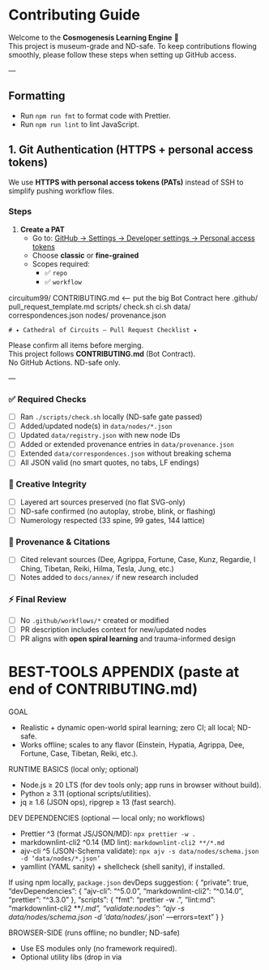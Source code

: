 # Contributing Guide


Welcome to the **Cosmogenesis Learning Engine** 🌌  
This project is museum-grade and ND-safe. To keep contributions flowing smoothly, please follow these steps when setting up GitHub access.

—

## Formatting
- Run `npm run fmt` to format code with Prettier.
- Run `npm run lint` to lint JavaScript.

## 1. Git Authentication (HTTPS + personal access tokens)

We use **HTTPS with personal access tokens (PATs)** instead of SSH to simplify pushing workflow files.

### Steps

1. **Create a PAT**
   - Go to: [GitHub → Settings → Developer settings → Personal access tokens](https://github.com/settings/tokens)
   - Choose **classic** or **fine-grained**
   - Scopes required:
     - ✅ `repo`
     - ✅ `workflow`

circuitum99/
  CONTRIBUTING.md        <— put the big Bot Contract here
  .github/
    pull_request_template.md
  scripts/
    check.sh
    ci.sh
  data/
    correspondences.json
    nodes/
    provenance.json
    
    # ✦ Cathedral of Circuits — Pull Request Checklist ✦

Please confirm all items before merging.  
This project follows **CONTRIBUTING.md** (Bot Contract).  
No GitHub Actions. ND-safe only.

—

### ✅ Required Checks
- [ ] Ran `./scripts/check.sh` locally (ND-safe gate passed)
- [ ] Added/updated node(s) in `data/nodes/*.json`
- [ ] Updated `data/registry.json` with new node IDs
- [ ] Added or extended provenance entries in `data/provenance.json`
- [ ] Extended `data/correspondences.json` without breaking schema
- [ ] All JSON valid (no smart quotes, no tabs, LF endings)

### 🎨 Creative Integrity
- [ ] Layered art sources preserved (no flat SVG-only)
- [ ] ND-safe confirmed (no autoplay, strobe, blink, or flashing)
- [ ] Numerology respected (33 spine, 99 gates, 144 lattice)

### 📜 Provenance & Citations
- [ ] Cited relevant sources (Dee, Agrippa, Fortune, Case, Kunz, Regardie, I Ching, Tibetan, Reiki, Hilma, Tesla, Jung, etc.)
- [ ] Notes added to `docs/annex/` if new research included

### ⚡ Final Review
- [ ] No `.github/workflows/*` created or modified
- [ ] PR description includes context for new/updated nodes
- [ ] PR aligns with **open spiral learning** and trauma-informed design

# BEST-TOOLS APPENDIX (paste at end of CONTRIBUTING.md)

GOAL
- Realistic + dynamic open-world spiral learning; zero CI; all local; ND-safe.
- Works offline; scales to any flavor (Einstein, Hypatia, Agrippa, Dee, Fortune, Case, Tibetan, Reiki, etc.).

RUNTIME BASICS (local only; optional)
- Node.js ≥ 20 LTS (for dev tools only; app runs in browser without build).
- Python ≥ 3.11 (optional scripts/utilities).
- jq ≥ 1.6 (JSON ops), ripgrep ≥ 13 (fast search).

DEV DEPENDENCIES (optional — local only; no workflows)
- Prettier ^3 (format JS/JSON/MD): `npx prettier -w .`
- markdownlint-cli2 ^0.14 (MD lint): `markdownlint-cli2 **/*.md`
- ajv-cli ^5 (JSON-Schema validate): `npx ajv -s data/nodes/schema.json -d ‘data/nodes/*.json’`
- yamllint (YAML sanity) + shellcheck (shell sanity), if installed.

If using npm locally, `package.json` devDeps suggestion:
{
  “private”: true,
  “devDependencies”: {
    “ajv-cli”: “^5.0.0”,
    “markdownlint-cli2”: “^0.14.0”,
    “prettier”: “^3.3.0”
  },
  “scripts”: {
    “fmt”: “prettier -w .”,
    “lint:md”: “markdownlint-cli2 **/*.md”,
    “validate:nodes”: “ajv -s data/nodes/schema.json -d ‘data/nodes/*.json’ —errors=text”
  }
}

BROWSER-SIDE (runs offline; no bundler; ND-safe)
- Use ES modules only (no framework required).
- Optional utility libs (drop in via <script> tags; remove if not needed):
  • Marked (render .md folios to HTML): https://github.com/markedjs/marked (latest 5.x)  
    Usage: `const html = marked.parse(mdString);` (sanitize your input).  
  • KaTeX (math) if you need formulas (fast, no network).  
  • Mermaid (diagrams) if desired; keep animations minimal (ND-safe).
- Audio: only manual play `<audio controls>`; default volume low; no autoplay attribute—ever.

ACCESSIBILITY & ND-SAFETY
- No strobe, blink, or autoplay. Keep transitions 200–500ms max.
- High contrast text; font stack: EB Garamond, Junicode, Inter.
- Respect motion settings: honor `prefers-reduced-motion: reduce`.

DATA & SCHEMA
- Keep `data/nodes/schema.json` authoritative; validate with `ajv` locally.
- Append to `data/correspondences.json` for overlays (Hermetic, Thelema, Alchemy, Soyga, I Ching, Astrology, BioGeometry, Tibetan, Reiki, Art-Genius).
- Append to `data/provenance.json` for citations (Einstein, Hypatia, Agrippa, Dee, Fortune, Case, Regardie, Kunz, Hilma, Kunz, Tesla, Jung, etc.). Never overwrite existing keys.

SCRIPTS (local only; no CI)
- `scripts/check.sh` (required): ND-safety & hygiene (LF only; no smart quotes/tabs; no autoplay/blink/marquee).
- `scripts/ci.sh` (optional): runs check + optional format/validate; must skip gracefully if tools missing.
- Optional git hook: `.git/hooks/pre-push` runs `./scripts/check.sh`.

DEPLOY (no workflows)
- GitHub Pages (Manual): Settings → Pages → Branch: `main` (or `/docs`).  
  Or serve locally with a simple static server (`python -m http.server`).

PROMPTS & MODES
- Every node must emit 4 prompt types: art, sound, geometry, writing, tailored to selected overlay (e.g., Hypatia or Einstein flavor).
- Overlays are purely data-driven (toggle in UI); same node id, different face.
- Egregores/daimons arrays must always be present (Tarot, IFS, Tibetan, Reiki, Genius-muses).

GUARDRAILS (repeat)
- NO `.github/workflows/*`.  
- UPDATE only; do not overwrite canon.  
- Keep layered art sources; never deliver flat SVG as the only source.  
- Preserve numerology (33 spine, 99 gates, 144 lattice; include 72 Shem angels/demons where relevant).  
- Valid JSON/MD/JS/CSS only; LF endings; ASCII quotes.

BOT PREFACE (paste atop any bot request)
“BOT MODE: obey CONTRIBUTING.md. No workflows. Produce valid JSON/MD/JS/CSS into correct folders. Update, don’t overwrite. Extend correspondences/provenance. ND-safe. Output code/data only—no prose.”



# BEST-TOOLS APPENDIX (paste at end of CONTRIBUTING.md)

GOAL
- Realistic + dynamic open-world spiral learning; zero CI; all local; ND-safe.
- Works offline; scales to any flavor (Einstein, Hypatia, Agrippa, Dee, Fortune, Case, Tibetan, Reiki, etc.).

RUNTIME BASICS (local only; optional)
- Node.js ≥ 20 LTS (for dev tools only; app runs in browser without build).
- Python ≥ 3.11 (optional scripts/utilities).
- jq ≥ 1.6 (JSON ops), ripgrep ≥ 13 (fast search).

DEV DEPENDENCIES (optional — local only; no workflows)
- Prettier ^3 (format JS/JSON/MD): `npx prettier -w .`
- markdownlint-cli2 ^0.14 (MD lint): `markdownlint-cli2 **/*.md`
- ajv-cli ^5 (JSON-Schema validate): `npx ajv -s data/nodes/schema.json -d ‘data/nodes/*.json’`
- yamllint (YAML sanity) + shellcheck (shell sanity), if installed.

If using npm locally, `package.json` devDeps suggestion:
{
  “private”: true,
  “devDependencies”: {
    “ajv-cli”: “^5.0.0”,
    “markdownlint-cli2”: “^0.14.0”,
    “prettier”: “^3.3.0”
  },
  “scripts”: {
    “fmt”: “prettier -w .”,
    “lint:md”: “markdownlint-cli2 **/*.md”,
    “validate:nodes”: “ajv -s data/nodes/schema.json -d ‘data/nodes/*.json’ —errors=text”
  }
}

BROWSER-SIDE (runs offline; no bundler; ND-safe)
- Use ES modules only (no framework required).
- Optional utility libs (drop in via <script> tags; remove if not needed):
  • Marked (render .md folios to HTML): https://github.com/markedjs/marked (latest 5.x)  
    Usage: `const html = marked.parse(mdString);` (sanitize your input).  
  • KaTeX (math) if you need formulas (fast, no network).  
  • Mermaid (diagrams) if desired; keep animations minimal (ND-safe).
- Audio: only manual play `<audio controls>`; default volume low; no autoplay attribute—ever.

ACCESSIBILITY & ND-SAFETY
- No strobe, blink, or autoplay. Keep transitions 200–500ms max.
- High contrast text; font stack: EB Garamond, Junicode, Inter.
- Respect motion settings: honor `prefers-reduced-motion: reduce`.

DATA & SCHEMA
- Keep `data/nodes/schema.json` authoritative; validate with `ajv` locally.
- Append to `data/correspondences.json` for overlays (Hermetic, Thelema, Alchemy, Soyga, I Ching, Astrology, BioGeometry, Tibetan, Reiki, Art-Genius).
- Append to `data/provenance.json` for citations (Einstein, Hypatia, Agrippa, Dee, Fortune, Case, Regardie, Kunz, Hilma, Kunz, Tesla, Jung, etc.). Never overwrite existing keys.

SCRIPTS (local only; no CI)
- `scripts/check.sh` (required): ND-safety & hygiene (LF only; no smart quotes/tabs; no autoplay/blink/marquee).
- `scripts/ci.sh` (optional): runs check + optional format/validate; must skip gracefully if tools missing.
- Optional git hook: `.git/hooks/pre-push` runs `./scripts/check.sh`.

DEPLOY (no workflows)
- GitHub Pages (Manual): Settings → Pages → Branch: `main` (or `/docs`).  
  Or serve locally with a simple static server (`python -m http.server`).

PROMPTS & MODES
- Every node must emit 4 prompt types: art, sound, geometry, writing, tailored to selected overlay (e.g., Hypatia or Einstein flavor).
- Overlays are purely data-driven (toggle in UI); same node id, different face.
- Egregores/daimons arrays must always be present (Tarot, IFS, Tibetan, Reiki, Genius-muses).

GUARDRAILS (repeat)
- NO `.github/workflows/*`.  
- UPDATE only; do not overwrite canon.  
- Keep layered art sources; never deliver flat SVG as the only source.  
- Preserve numerology (33 spine, 99 gates, 144 lattice; include 72 Shem angels/demons where relevant).  
- Valid JSON/MD/JS/CSS only; LF endings; ASCII quotes.

BOT PREFACE (paste atop any bot request)
“BOT MODE: obey CONTRIBUTING.md. No workflows. Produce valid JSON/MD/JS/CSS into correct folders. Update, don’t overwrite. Extend correspondences/provenance. ND-safe. Output code/data only—no prose.”